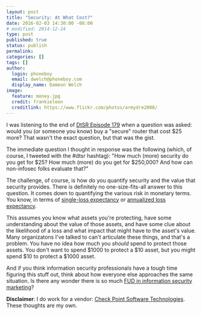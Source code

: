 ```yaml
---
layout: post
title: "Security: At What Cost?"
date: 2016-02-03 14:30:00 -08:00
# modified: 2014-12-24
type: post
published: true
status: publish
permalink: 
categories: []
tags: []
author:
  login: phoneboy
  email: dwelch@phoneboy.com
  display_name: Dameon Welch
image:
  feature: money.jpg
  credit: frankieleon
  creditlink: https://www.flickr.com/photos/armydre2008/
---
```

I was listening to the end of [DtSR Episode 179](http://podcast.wh1t3rabbit.net/dtsr-episode-179-newscast-for-feb-2nd-2016) when a question was asked: would you (or someone you know) buy a "secure" router that cost $25 more? That wasn't the exact question, but that was the gist.

The immediate question I thought in response was the following (which, of course, I tweeted with the #dtsr hashtag): "How much (more) security do you get for $25? How much (more) do you get for $250,000? And how can non-infosec folks evaluate that?"

The challenge, of course, is how do you quantify security and the value that security provides. There is definitely no one-size-fits-all answer to this question. It comes down to quantifying the various risk in monetary terms. You know, in terms of [single-loss expectancy](https://en.wikipedia.org/wiki/Single-loss_expectancy) or [annualized loss expectancy](https://en.wikipedia.org/wiki/Annualized_loss_expectancy). 

This assumes you know what assets you're protecting, have some understanding about the value of those assets, and have some clue about the likelihood of a loss and what impact that might have to the asset's value. Many organizatons I've talked to can't articulate these things, and that's a problem. You have no idea how much you *should* spend to protect those assets. You don't want to spend $1000 to protect a $10 asset, but you might spend $10 to protect a $1000 asset. 

And if you think information security professionals have a tough time figuring this stuff out, think about how everyone else approaches the same situation. Is there any wonder there is so much [FUD in information security marketing](/2016/01/31/fud-and-cybersecurity-marketing/)?

**Disclaimer**: I do work for a vendor: [Check Point Software Technologies](https://www.checkpoint.com). These thoughts are my own. 
